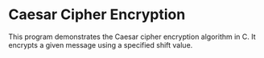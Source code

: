 # Caesar Cipher Encryption

This program demonstrates the Caesar cipher encryption algorithm in C. It encrypts a given message using a specified shift value.
